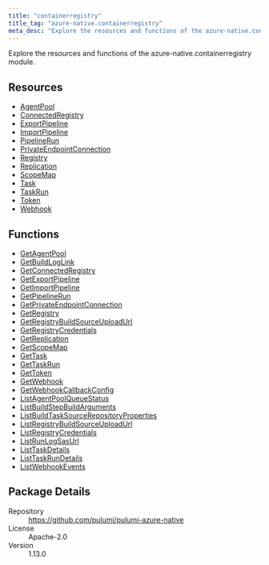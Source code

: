 ```yaml
---
title: "containerregistry"
title_tag: "azure-native.containerregistry"
meta_desc: "Explore the resources and functions of the azure-native.containerregistry module."
---
```


<!-- WARNING: this file was generated by Pulumi Docs Generator. -->
<!-- Do not edit by hand unless you're certain you know what you are doing! -->

Explore the resources and functions of the azure-native.containerregistry module.

<h2 id="resources">Resources</h2>
<ul class="api">
    <li><a href="agentpool" title="AgentPool"><span class="symbol resource"></span>AgentPool</a></li>
    <li><a href="connectedregistry" title="ConnectedRegistry"><span class="symbol resource"></span>ConnectedRegistry</a></li>
    <li><a href="exportpipeline" title="ExportPipeline"><span class="symbol resource"></span>ExportPipeline</a></li>
    <li><a href="importpipeline" title="ImportPipeline"><span class="symbol resource"></span>ImportPipeline</a></li>
    <li><a href="pipelinerun" title="PipelineRun"><span class="symbol resource"></span>PipelineRun</a></li>
    <li><a href="privateendpointconnection" title="PrivateEndpointConnection"><span class="symbol resource"></span>PrivateEndpointConnection</a></li>
    <li><a href="registry" title="Registry"><span class="symbol resource"></span>Registry</a></li>
    <li><a href="replication" title="Replication"><span class="symbol resource"></span>Replication</a></li>
    <li><a href="scopemap" title="ScopeMap"><span class="symbol resource"></span>ScopeMap</a></li>
    <li><a href="task" title="Task"><span class="symbol resource"></span>Task</a></li>
    <li><a href="taskrun" title="TaskRun"><span class="symbol resource"></span>TaskRun</a></li>
    <li><a href="token" title="Token"><span class="symbol resource"></span>Token</a></li>
    <li><a href="webhook" title="Webhook"><span class="symbol resource"></span>Webhook</a></li>
</ul>

<h2 id="functions">Functions</h2>
<ul class="api">
    <li><a href="getagentpool" title="GetAgentPool"><span class="symbol function"></span>GetAgentPool</a></li>
    <li><a href="getbuildloglink" title="GetBuildLogLink"><span class="symbol function"></span>GetBuildLogLink</a></li>
    <li><a href="getconnectedregistry" title="GetConnectedRegistry"><span class="symbol function"></span>GetConnectedRegistry</a></li>
    <li><a href="getexportpipeline" title="GetExportPipeline"><span class="symbol function"></span>GetExportPipeline</a></li>
    <li><a href="getimportpipeline" title="GetImportPipeline"><span class="symbol function"></span>GetImportPipeline</a></li>
    <li><a href="getpipelinerun" title="GetPipelineRun"><span class="symbol function"></span>GetPipelineRun</a></li>
    <li><a href="getprivateendpointconnection" title="GetPrivateEndpointConnection"><span class="symbol function"></span>GetPrivateEndpointConnection</a></li>
    <li><a href="getregistry" title="GetRegistry"><span class="symbol function"></span>GetRegistry</a></li>
    <li><a href="getregistrybuildsourceuploadurl" title="GetRegistryBuildSourceUploadUrl"><span class="symbol function"></span>GetRegistryBuildSourceUploadUrl</a></li>
    <li><a href="getregistrycredentials" title="GetRegistryCredentials"><span class="symbol function"></span>GetRegistryCredentials</a></li>
    <li><a href="getreplication" title="GetReplication"><span class="symbol function"></span>GetReplication</a></li>
    <li><a href="getscopemap" title="GetScopeMap"><span class="symbol function"></span>GetScopeMap</a></li>
    <li><a href="gettask" title="GetTask"><span class="symbol function"></span>GetTask</a></li>
    <li><a href="gettaskrun" title="GetTaskRun"><span class="symbol function"></span>GetTaskRun</a></li>
    <li><a href="gettoken" title="GetToken"><span class="symbol function"></span>GetToken</a></li>
    <li><a href="getwebhook" title="GetWebhook"><span class="symbol function"></span>GetWebhook</a></li>
    <li><a href="getwebhookcallbackconfig" title="GetWebhookCallbackConfig"><span class="symbol function"></span>GetWebhookCallbackConfig</a></li>
    <li><a href="listagentpoolqueuestatus" title="ListAgentPoolQueueStatus"><span class="symbol function"></span>ListAgentPoolQueueStatus</a></li>
    <li><a href="listbuildstepbuildarguments" title="ListBuildStepBuildArguments"><span class="symbol function"></span>ListBuildStepBuildArguments</a></li>
    <li><a href="listbuildtasksourcerepositoryproperties" title="ListBuildTaskSourceRepositoryProperties"><span class="symbol function"></span>ListBuildTaskSourceRepositoryProperties</a></li>
    <li><a href="listregistrybuildsourceuploadurl" title="ListRegistryBuildSourceUploadUrl"><span class="symbol function"></span>ListRegistryBuildSourceUploadUrl</a></li>
    <li><a href="listregistrycredentials" title="ListRegistryCredentials"><span class="symbol function"></span>ListRegistryCredentials</a></li>
    <li><a href="listrunlogsasurl" title="ListRunLogSasUrl"><span class="symbol function"></span>ListRunLogSasUrl</a></li>
    <li><a href="listtaskdetails" title="ListTaskDetails"><span class="symbol function"></span>ListTaskDetails</a></li>
    <li><a href="listtaskrundetails" title="ListTaskRunDetails"><span class="symbol function"></span>ListTaskRunDetails</a></li>
    <li><a href="listwebhookevents" title="ListWebhookEvents"><span class="symbol function"></span>ListWebhookEvents</a></li>
</ul>

<h2 id="package-details">Package Details</h2>
<dl class="package-details">
	<dt>Repository</dt>
	<dd><a href="https://github.com/pulumi/pulumi-azure-native">https://github.com/pulumi/pulumi-azure-native</a></dd>
	<dt>License</dt>
	<dd>Apache-2.0</dd>
	<dt>Version</dt>
	<dd>1.13.0</dd>
</dl>

